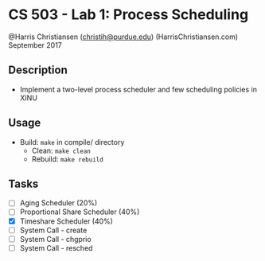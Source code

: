 # CS 503 - Lab 1: Process Scheduling  

@Harris Christiansen (christih@purdue.edu) (HarrisChristiansen.com)  
September 2017  

## Description
- Implement a two-level process scheduler and few scheduling policies in XINU

## Usage
- Build: `make` in compile/ directory
	- Clean: `make clean`
	- Rebuild: `make rebuild`

## Tasks
- [ ] Aging Scheduler (20%)
- [ ] Proportional Share Scheduler (40%)
- [X] Timeshare Scheduler (40%)
- [ ] System Call - create
- [ ] System Call - chgprio
- [ ] System Call - resched
